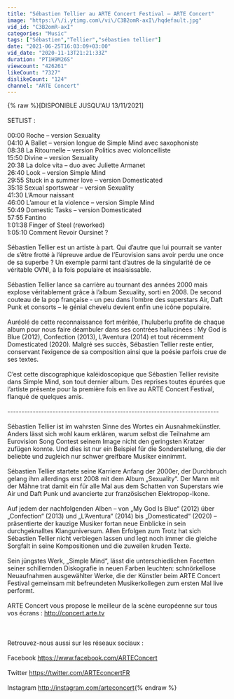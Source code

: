 ```yaml
---
title: "Sébastien Tellier au ARTE Concert Festival – ARTE Concert"
image: "https:\/\/i.ytimg.com\/vi\/C3B2omR-axI\/hqdefault.jpg"
vid_id: "C3B2omR-axI"
categories: "Music"
tags: ["Sébastien","Tellier","sébastien tellier"]
date: "2021-06-25T16:03:09+03:00"
vid_date: "2020-11-13T21:21:33Z"
duration: "PT1H9M26S"
viewcount: "426261"
likeCount: "7327"
dislikeCount: "124"
channel: "ARTE Concert"
---
```

{% raw %}[DISPONIBLE JUSQU'AU 13/11/2021]<br /><br />SETLIST : <br /><br />00:00  Roche – version Sexuality<br />04:10 A Ballet – version longue de Simple Mind avec saxophoniste <br />08:38 La Ritournelle – version Politics  avec violoncelliste <br />15:50 Divine – version Sexuality <br />20:38 La dolce vita – duo avec Juliette Armanet<br />26:40  Look – version Simple Mind <br />29:55 Stuck in a summer love – version Domesticated<br />35:18 Sexual sportswear – version Sexuality<br />41:30 L’Amour naissant <br />46:00 L’amour et la violence – version Simple Mind <br />50:49 Domestic Tasks – version Domesticated<br />57:55 Fantino<br />1:01:38 Finger of Steel (reworked)<br />1:05:10 Comment Revoir Oursinet ?<br /><br />Sébastien Tellier est un artiste à part. Qui d’autre que lui pourrait se vanter de s’être frotté à l’épreuve ardue de l’Eurovision sans avoir perdu une once de sa superbe ? Un exemple parmi tant d’autres de la singularité de ce véritable OVNI, à la fois populaire et insaisissable.  <br /><br />Sébastien Tellier lance sa carrière au tournant des années 2000 mais explose véritablement grâce à l’album Sexuality, sorti en 2008. De second couteau de la pop française - un peu dans l’ombre des superstars Air, Daft Punk et consorts – le génial chevelu devient enfin une icône populaire.<br /><br />Auréolé de cette reconnaissance fort méritée, l’huluberlu profite de chaque album pour nous faire déambuler dans ses contrées hallucinées : My God is Blue (2012), Confection (2013), L’Aventura (2014) et tout récemment Domesticated (2020). Malgré ses succès, Sébastien Tellier reste entier, conservant l’exigence de sa composition ainsi que la poésie parfois crue de ses textes.<br /><br />C’est cette discographique kaléidoscopique que Sébastien Tellier revisite dans Simple Mind, son tout dernier album. Des reprises toutes épurées que l’artiste présente pour la première fois en live au ARTE Concert Festival, flanqué de quelques amis.<br /><br />---------------------------------------------------------------------------<br /><br />Sébastien Tellier ist im wahrsten Sinne des Wortes ein Ausnahmekünstler. Anders lässt sich wohl kaum erklären, warum selbst die Teilnahme am Eurovision Song Contest seinem Image nicht den geringsten Kratzer zufügen konnte. Und dies ist nur ein Beispiel für die Sonderstellung, die der beliebte und zugleich nur schwer greifbare Musiker einnimmt.<br /><br />Sébastien Tellier startete seine Karriere Anfang der 2000er, der Durchbruch gelang ihm allerdings erst 2008 mit dem Album „Sexuality“. Der Mann mit der Mähne trat damit ein für alle Mal aus dem Schatten von Superstars wie Air und Daft Punk und avancierte zur französischen Elektropop-Ikone.<br /><br />Auf jedem der nachfolgenden Alben – von „My God Is Blue“ (2012) über „Confection“ (2013) und „L’Aventura“ (2014) bis „Domesticated“ (2020) – präsentierte der kauzige Musiker fortan neue Einblicke in sein durchgeknalltes Klanguniversum. Allen Erfolgen zum Trotz hat sich Sébastien Tellier nicht verbiegen lassen und legt noch immer die gleiche Sorgfalt in seine Kompositionen und die zuweilen kruden Texte.<br /><br />Sein jüngstes Werk, „Simple Mind“, lässt die unterschiedlichen Facetten seiner schillernden Diskografie in neuen Farben leuchten: schnörkellose Neuaufnahmen ausgewählter Werke, die der Künstler beim ARTE Concert Festival gemeinsam mit befreundeten Musikerkollegen zum ersten Mal live performt.<br /><br />ARTE Concert vous propose le meilleur de la scène européenne sur tous vos écrans : <a rel="nofollow" target="blank" href="http://concert.arte.tv">http://concert.arte.tv</a><br /><br /><br /><br />Retrouvez-nous aussi sur les réseaux sociaux :<br /><br />Facebook <a rel="nofollow" target="blank" href="https://www.facebook.com/ARTEConcert">https://www.facebook.com/ARTEConcert</a><br /><br />Twitter <a rel="nofollow" target="blank" href="https://twitter.com/ARTEconcertFR">https://twitter.com/ARTEconcertFR</a><br /><br />Instagram <a rel="nofollow" target="blank" href="http://instagram.com/arteconcert">http://instagram.com/arteconcert</a>{% endraw %}
